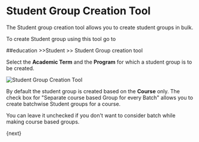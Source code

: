 # Student Group Creation Tool

The Student group creation tool allows you to create student groups in bulk. 

To create Student group using this tool go to 

##education >>Student >> Student Group creation tool

Select the **Academic Term** and the **Program** for which a student group is to be created. 

<img class="screenshot" alt="Student Group Creation Tool" src="/assets/erpnext_docs/assets/img/education/student/student-group-creation-tool.gif">

By default the student group is created based on the **Course** only. The check box for "Separate course based Group for every Batch" allows you to create batchwise Student groups for a course.

You can leave it unchecked if you don't want to consider batch while making course based groups.

{next}